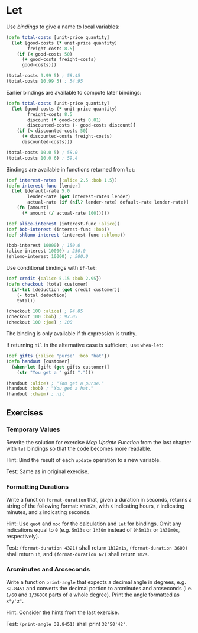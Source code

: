 # Let

Use _bindings_ to give a name to local variables:

```clojure
(defn total-costs [unit-price quantity]
  (let [good-costs (* unit-price quantity)
        freight-costs 8.5]
    (if (< good-costs 50)
      (+ good-costs freight-costs)
      good-costs)))

(total-costs 9.99 5) ; 58.45
(total-costs 10.99 5) ; 54.95
```

Earlier bindings are available to compute later bindings:

```clojure
(defn total-costs [unit-price quantity]
  (let [good-costs (* unit-price quantity)
        freight-costs 8.5
        discount (* good-costs 0.01)
        discounted-costs (- good-costs discount)]
    (if (< discounted-costs 50)
      (+ discounted-costs freight-costs)
      discounted-costs)))

(total-costs 10.0 5) ; 58.0
(total-costs 10.0 6) ; 59.4
```

Bindings are available in functions returned from `let`:

```clojure
(def interest-rates {:alice 2.5 :bob 1.5})
(defn interest-func [lender]
  (let [default-rate 5.0
        lender-rate (get interest-rates lender)
        actual-rate (if (nil? lender-rate) default-rate lender-rate)]
    (fn [amount]
      (* amount (/ actual-rate 100)))))

(def alice-interest (interest-func :alice))
(def bob-interest (interest-func :bob))
(def shlomo-interest (interest-func :shlomo))

(bob-interest 10000) ; 150.0
(alice-interest 10000) ; 250.0
(shlomo-interest 10000) ; 500.0
```

Use conditional bindings with `if-let`:

```clojure
(def credit {:alice 5.15 :bob 2.95})
(defn checkout [total customer]
  (if-let [deduction (get credit customer)]
    (- total deduction)
    total))

(checkout 100 :alice) ; 94.85
(checkout 100 :bob) ; 97.05
(checkout 100 :joe) ; 100
```

The binding is only available if th expression is truthy.

If returning `nil` in the alternative case is sufficient, use `when-let`:

```clojure
(def gifts {:alice "purse" :bob "hat"})
(defn handout [customer]
  (when-let [gift (get gifts customer)]
    (str "You get a " gift ".")))

(handout :alice) ; "You get a purse."
(handout :bob) ; "You get a hat."
(handout :chaim) ; nil
```

## Exercises

### Temporary Values

Rewrite the solution for exercise _Map Update Function_ from the last chapter
with `let` bindings so that the code becomes more readable.

Hint: Bind the result of each `update` operation to a new variable.

Test: Same as in original exercise.

### Formatting Durations

Write a function `format-duration` that, given a duration in seconds, returns a
string of the following format: `XhYmZs`, with `X` indicating hours, `Y`
indicating minutes, and `Z` indicating seconds.

Hint: Use `quot` and `mod` for the calculation and `let` for bindings. Omit any
indications equal to `0` (e.g. `5m13s` or `1h30m` instead of `0h5m13s` or
`1h30m0s`, respectively).

Test: `(format-duration 4321)` shall return `1h12m1s`, `(format-duration 3600)`
shall return `1h`, and `(format-duration 62)` shall return `1m2s`.

### Arcminutes and Arcseconds

Write a function `print-angle` that expects a decimal angle in degrees, e.g.
`32.8451` and converts the decimal portion to arcminutes and arcseconds (i.e.
`1/60` and `1/36000` parts of a whole degree). Print the angle formatted as
`x°y'z"`.

Hint: Consider the hints from the last exercise.

Test: `(print-angle 32.8451)` shall print `32°50'42"`.

